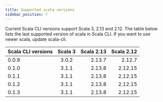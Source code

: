 ```yaml
---
title: Supported scala versions
sidebar_position: 7
---
```


Current Scala CLI versions support Scala 3, 2.13 and 2.12. The table below lists the last supported version of scala in Scala CLI. If you want to use newer scala, update scala-cli.

| Scala CLI versions   |      Scala 3      |  Scala 2.13 | Scala 2.12 |
|---------------------|:-----------------:|------------:|-----------:|
| 0.0.9               |   3.0.2           |    2.13.7   | 2.12.7     |
| 0.1.0               |   3.1.1           |    2.13.8   | 2.12.15    |
| 0.1.1               |   3.1.1           |    2.13.8   | 2.12.15    |
| 0.1.2               |   3.1.1           |    2.13.8   | 2.12.15    |
| 0.1.3               |   3.1.1           |    2.13.8   | 2.12.15    |

 